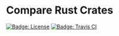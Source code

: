 # Compare Rust Crates

[![Badge: License]](/LICENSE)
[![Badge: Travis CI]](https://travis-ci.com/yangby-cryptape/rust-crates-compare/branches)

[Badge: License]: https://img.shields.io/github/license/yangby-cryptape/rust-crates-compare.svg
[Badge: Travis CI]: https://img.shields.io/travis/com/yangby-cryptape/rust-crates-compare/amqp.svg
